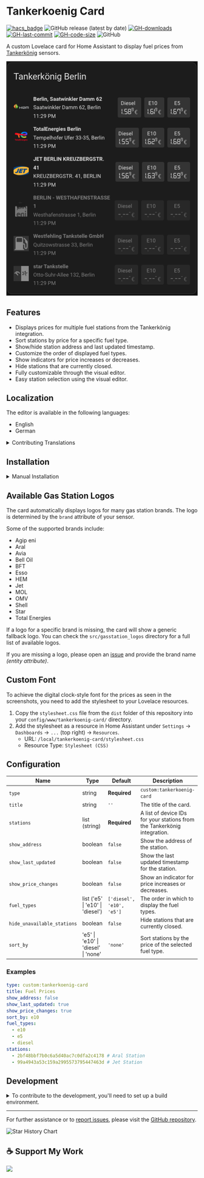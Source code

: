 # Tankerkoenig Card

[![hacs_badge](https://img.shields.io/badge/HACS-Custom-41BDF5.svg?style=flat-square)](https://github.com/hacs/integration)
![GitHub release (latest by date)](https://img.shields.io/github/v/release/timmaurice/lovelace-tankerkoenig-card?style=flat-square)
[![GH-downloads](https://img.shields.io/github/downloads/timmaurice/lovelace-tankerkoenig-card/total?style=flat-square)](https://github.com/timmaurice/lovelace-tankerkoenig-card/releases)
[![GH-last-commit](https://img.shields.io/github/last-commit/timmaurice/lovelace-tankerkoenig-card.svg?style=flat-square)](https://github.com/timmaurice/lovelace-tankerkoenig-card/commits/master)
[![GH-code-size](https://img.shields.io/github/languages/code-size/timmaurice/lovelace-tankerkoenig-card.svg?style=flat-square)](https://github.com/timmaurice/lovelace-tankerkoenig-card)
![GitHub](https://img.shields.io/github/license/timmaurice/lovelace-tankerkoenig-card?style=flat-square)

A custom Lovelace card for Home Assistant to display fuel prices from [Tankerkönig](https://www.tankerkoenig.de/) sensors.

<img src="https://raw.githubusercontent.com/timmaurice/lovelace-tankerkoenig-card/main/image.png" alt="Card Screenshot" />

## Features

- Displays prices for multiple fuel stations from the Tankerkönig integration.
- Sort stations by price for a specific fuel type.
- Show/hide station address and last updated timestamp.
- Customize the order of displayed fuel types.
- Show indicators for price increases or decreases.
- Hide stations that are currently closed.
- Fully customizable through the visual editor.
- Easy station selection using the visual editor.

## Localization

The editor is available in the following languages:

- English
- German

<details>
<summary>Contributing Translations</summary>

If you would like to contribute a new translation:

1.  Fork the repository on GitHub.
2.  In the `src/localize/languages` directory, copy `en.json` and rename it to your language code (e.g., `fr.json` for French).
3.  Translate all the values in the new file.
4.  Submit a pull request with your changes.

</details>

## Installation

<!--
### HACS (Recommended)

This card is available in the [Home Assistant Community Store (HACS)](https://hacs.xyz/).

<a href="https://my.home-assistant.io/redirect/hacs_repository/?owner=timmaurice&repository=lovelace-tankerkoenig-card&category=plugin" target="_blank" rel="noreferrer noopener"><img src="https://my.home-assistant.io/badges/hacs_repository.svg" alt="Open your Home Assistant instance and open a repository inside the Home Assistant Community Store." /></a>
-->

<details>
<summary>Manual Installation</summary>

1.  Download the `tankerkoenig-card.js` file from the latest release.
2.  Place it in your `config/www` directory.
3.  Add the resource reference to your Lovelace configuration under `Settings` -> `Dashboards` -> `...` -> `Resources`.
    - URL: `/local/tankerkoenig-card.js`
    - Resource Type: `JavaScript Module`

You can now add the card to your dashboard.

</details>

## Available Gas Station Logos

The card automatically displays logos for many gas station brands. The logo is determined by the `brand` attribute of your sensor.

Some of the supported brands include:

- Agip eni
- Aral
- Avia
- Bell Oil
- BFT
- Esso
- HEM
- Jet
- MOL
- OMV
- Shell
- Star
- Total Energies

If a logo for a specific brand is missing, the card will show a generic fallback logo. You can check the `src/gasstation_logos` directory for a full list of available logos.

If you are missing a logo, please open an [issue](https://github.com/timmaurice/lovelace-tankerkoenig-card/issues) and provide the brand name _(entity attribute)_.

## Custom Font

To achieve the digital clock-style font for the prices as seen in the screenshots, you need to add the stylesheet to your Lovelace resources.

1.  Copy the `stylesheet.css` file from the `dist` folder of this repository into your `config/www/tankerkoenig-card/` directory.
2.  Add the stylesheet as a resource in Home Assistant under `Settings` -> `Dashboards` -> `...` (top right) -> `Resources`.
    - URL: `/local/tankerkoenig-card/stylesheet.css`
    - Resource Type: `Stylesheet (CSS)`

## Configuration

| Name                        | Type                                | Default                   | Description                                                              |
| --------------------------- | ----------------------------------- | ------------------------- | ------------------------------------------------------------------------ |
| `type`                      | string                              | **Required**              | `custom:tankerkoenig-card`                                               |
| `title`                     | string                              | `''`                      | The title of the card.                                                   |
| `stations`                  | list (string)                       | **Required**              | A list of device IDs for your stations from the Tankerkönig integration. |
| `show_address`              | boolean                             | `false`                   | Show the address of the station.                                         |
| `show_last_updated`         | boolean                             | `false`                   | Show the last updated timestamp for the station.                         |
| `show_price_changes`        | boolean                             | `false`                   | Show an indicator for price increases or decreases.                      |
| `fuel_types`                | list ('e5' \| 'e10' \| 'diesel')    | `['diesel', 'e10', 'e5']` | The order in which to display the fuel types.                            |
| `hide_unavailable_stations` | boolean                             | `false`                   | Hide stations that are currently closed.                                 |
| `sort_by`                   | 'e5' \| 'e10' \| 'diesel' \| 'none' | `'none'`                  | Sort stations by the price of the selected fuel type.                    |

### Examples

```yaml
type: custom:tankerkoenig-card
title: Fuel Prices
show_address: false
show_last_updated: true
show_price_changes: true
sort_by: e10
fuel_types:
  - e10
  - e5
  - diesel
stations:
  - 2bf48bbf7b0c6a5d40ac7c0dfa2c4178 # Aral Station
  - 99a4943a53c159a2995573795447463d # Jet Station
```

## Development

<details>
<summary>To contribute to the development, you'll need to set up a build environment.</summary>

1.  **Clone the repository:**

    ```bash
    git clone https://github.com/your-github-name/lovelace-tankerkoenig-card.git
    cd lovelace-tankerkoenig-card
    ```

2.  **Install dependencies:**

    ```bash
    npm install
    ```

3.  **Start the development server:**
    This command will build for changes in the `src` directory and rebuild the card.

    ```bash
    npm run build
    ```

4.  In your Home Assistant instance, you will need to configure Lovelace to use the local development version of the card from `dist/tankerkoenig-card.js`.
</details>

---

For further assistance or to [report issues](https://github.com/timmaurice/lovelace-tankerkoenig-card/issues), please visit the [GitHub repository](https://github.com/timmaurice/lovelace-tankerkoenig-card).

![Star History Chart](https://api.star-history.com/svg?repos=timmaurice/lovelace-tankerkoenig-card&type=Date)

## ☕ Support My Work

[<img src="https://cdn.buymeacoffee.com/buttons/v2/default-yellow.png" height="30" />](https://www.buymeacoffee.com/timmaurice)
